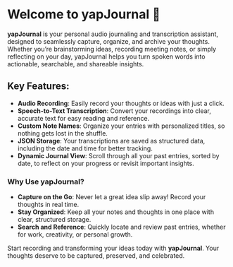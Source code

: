 # Welcome to **yapJournal** 📝

**yapJournal** is your personal audio journaling and transcription assistant, designed to seamlessly capture, organize, and archive your thoughts. Whether you’re brainstorming ideas, recording meeting notes, or simply reflecting on your day, yapJournal helps you turn spoken words into actionable, searchable, and shareable insights.

## Key Features:
- **Audio Recording**: Easily record your thoughts or ideas with just a click.
- **Speech-to-Text Transcription**: Convert your recordings into clear, accurate text for easy reading and reference.
- **Custom Note Names**: Organize your entries with personalized titles, so nothing gets lost in the shuffle.
- **JSON Storage**: Your transcriptions are saved as structured data, including the date and time for better tracking.
- **Dynamic Journal View**: Scroll through all your past entries, sorted by date, to reflect on your progress or revisit important insights.

### Why Use yapJournal?
- **Capture on the Go**: Never let a great idea slip away! Record your thoughts in real time.
- **Stay Organized**: Keep all your notes and thoughts in one place with clear, structured storage.
- **Search and Reference**: Quickly locate and review past entries, whether for work, creativity, or personal growth.

Start recording and transforming your ideas today with **yapJournal**. Your thoughts deserve to be captured, preserved, and celebrated.
